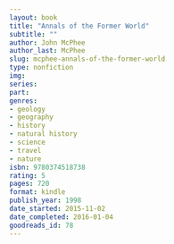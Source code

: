 ```yaml
---
layout: book
title: "Annals of the Former World"
subtitle: ""
author: John McPhee
author_last: McPhee
slug: mcphee-annals-of-the-former-world
type: nonfiction
img: 
series: 
part: 
genres:
- geology
- geography
- history
- natural history
- science
- travel
- nature
isbn: 9780374518738
rating: 5
pages: 720
format: kindle
publish_year: 1998
date_started: 2015-11-02
date_completed: 2016-01-04
goodreads_id: 78
---
```

